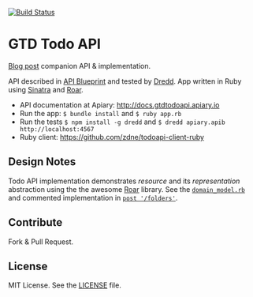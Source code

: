 [![Build Status](https://travis-ci.org/zdne/todoapi.png?branch=master)](https://travis-ci.org/zdne/todoapi)
# GTD Todo API
[Blog post]() companion API & implementation. 

API described in [API Blueprint](http://apiblueprint.org) and tested by [Dredd](https://github.com/apiaryio/dredd). App written in Ruby using [Sinatra](http://www.sinatrarb.com) and [Roar][].

- API documentation at Apiary: <http://docs.gtdtodoapi.apiary.io>
- Run the app: `$ bundle install` and `$ ruby app.rb`
- Run the tests `$ npm install -g dredd` and `$ dredd apiary.apib http://localhost:4567`
- Ruby client: <https://github.com/zdne/todoapi-client-ruby>

## Design Notes
Todo API implementation demonstrates _resource_ and its _representation_ abstraction using the the awesome [Roar][] library. See the [`domain_model.rb`](domain_model.rb) and commented implementation in [`post '/folders'`](app.rb#28).

## Contribute
Fork & Pull Request.

## License
MIT License. See the [LICENSE](LICENSE) file.

[Roar]: https://github.com/apotonick/roar